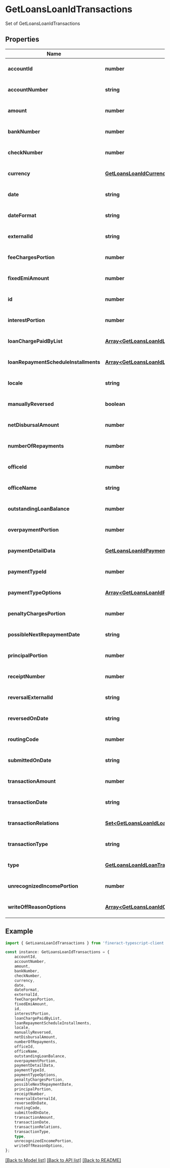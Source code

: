 # GetLoansLoanIdTransactions

Set of GetLoansLoanIdTransactions

## Properties

Name | Type | Description | Notes
------------ | ------------- | ------------- | -------------
**accountId** | **number** |  | [optional] [default to undefined]
**accountNumber** | **string** |  | [optional] [default to undefined]
**amount** | **number** |  | [optional] [default to undefined]
**bankNumber** | **number** |  | [optional] [default to undefined]
**checkNumber** | **number** |  | [optional] [default to undefined]
**currency** | [**GetLoansLoanIdCurrency**](GetLoansLoanIdCurrency.md) |  | [optional] [default to undefined]
**date** | **string** |  | [optional] [default to undefined]
**dateFormat** | **string** |  | [optional] [default to undefined]
**externalId** | **string** |  | [optional] [default to undefined]
**feeChargesPortion** | **number** |  | [optional] [default to undefined]
**fixedEmiAmount** | **number** |  | [optional] [default to undefined]
**id** | **number** |  | [optional] [default to undefined]
**interestPortion** | **number** |  | [optional] [default to undefined]
**loanChargePaidByList** | [**Array&lt;GetLoansLoanIdLoanChargePaidByData&gt;**](GetLoansLoanIdLoanChargePaidByData.md) | List of GetLoansLoanIdLoanChargePaidByData | [optional] [default to undefined]
**loanRepaymentScheduleInstallments** | [**Array&lt;GetLoansLoanIdLoanRepaymentScheduleInstallmentData&gt;**](GetLoansLoanIdLoanRepaymentScheduleInstallmentData.md) | List of GetLoansLoanIdLoanRepaymentScheduleInstallmentData | [optional] [default to undefined]
**locale** | **string** |  | [optional] [default to undefined]
**manuallyReversed** | **boolean** |  | [optional] [default to undefined]
**netDisbursalAmount** | **number** |  | [optional] [default to undefined]
**numberOfRepayments** | **number** |  | [optional] [default to undefined]
**officeId** | **number** |  | [optional] [default to undefined]
**officeName** | **string** |  | [optional] [default to undefined]
**outstandingLoanBalance** | **number** |  | [optional] [default to undefined]
**overpaymentPortion** | **number** |  | [optional] [default to undefined]
**paymentDetailData** | [**GetLoansLoanIdPaymentDetailData**](GetLoansLoanIdPaymentDetailData.md) |  | [optional] [default to undefined]
**paymentTypeId** | **number** |  | [optional] [default to undefined]
**paymentTypeOptions** | [**Array&lt;GetLoansLoanIdPaymentType&gt;**](GetLoansLoanIdPaymentType.md) | List of GetLoansLoanIdPaymentType | [optional] [default to undefined]
**penaltyChargesPortion** | **number** |  | [optional] [default to undefined]
**possibleNextRepaymentDate** | **string** |  | [optional] [default to undefined]
**principalPortion** | **number** |  | [optional] [default to undefined]
**receiptNumber** | **number** |  | [optional] [default to undefined]
**reversalExternalId** | **string** |  | [optional] [default to undefined]
**reversedOnDate** | **string** |  | [optional] [default to undefined]
**routingCode** | **number** |  | [optional] [default to undefined]
**submittedOnDate** | **string** |  | [optional] [default to undefined]
**transactionAmount** | **number** |  | [optional] [default to undefined]
**transactionDate** | **string** |  | [optional] [default to undefined]
**transactionRelations** | [**Set&lt;GetLoansLoanIdLoanTransactionRelation&gt;**](GetLoansLoanIdLoanTransactionRelation.md) | List of GetLoansLoanIdLoanTransactionRelationData | [optional] [default to undefined]
**transactionType** | **string** |  | [optional] [default to undefined]
**type** | [**GetLoansLoanIdLoanTransactionEnumData**](GetLoansLoanIdLoanTransactionEnumData.md) |  | [optional] [default to undefined]
**unrecognizedIncomePortion** | **number** |  | [optional] [default to undefined]
**writeOffReasonOptions** | [**Array&lt;GetLoansLoanIdCodeValueData&gt;**](GetLoansLoanIdCodeValueData.md) | List of GetLoansLoanIdCodeValueData | [optional] [default to undefined]

## Example

```typescript
import { GetLoansLoanIdTransactions } from 'fineract-typescript-client';

const instance: GetLoansLoanIdTransactions = {
    accountId,
    accountNumber,
    amount,
    bankNumber,
    checkNumber,
    currency,
    date,
    dateFormat,
    externalId,
    feeChargesPortion,
    fixedEmiAmount,
    id,
    interestPortion,
    loanChargePaidByList,
    loanRepaymentScheduleInstallments,
    locale,
    manuallyReversed,
    netDisbursalAmount,
    numberOfRepayments,
    officeId,
    officeName,
    outstandingLoanBalance,
    overpaymentPortion,
    paymentDetailData,
    paymentTypeId,
    paymentTypeOptions,
    penaltyChargesPortion,
    possibleNextRepaymentDate,
    principalPortion,
    receiptNumber,
    reversalExternalId,
    reversedOnDate,
    routingCode,
    submittedOnDate,
    transactionAmount,
    transactionDate,
    transactionRelations,
    transactionType,
    type,
    unrecognizedIncomePortion,
    writeOffReasonOptions,
};
```

[[Back to Model list]](../README.md#documentation-for-models) [[Back to API list]](../README.md#documentation-for-api-endpoints) [[Back to README]](../README.md)

